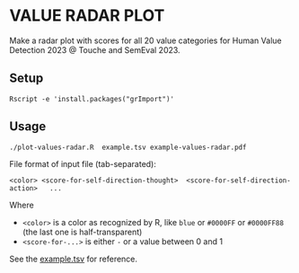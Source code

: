 VALUE RADAR PLOT
================
Make a radar plot with scores for all 20 value categories for Human Value Detection 2023 @ Touche and SemEval 2023.

Setup
-----
```
Rscript -e 'install.packages("grImport")'
```

Usage
-----
```
./plot-values-radar.R  example.tsv example-values-radar.pdf
```

File format of input file (tab-separated):
```
<color>	<score-for-self-direction-thought>	<score-for-self-direction-action>	...
```
Where
- `<color>` is a color as recognized by R, like `blue` or `#0000FF` or `#0000FF88` (the last one is half-transparent)
- `<score-for-...>` is either `-` or a value between 0 and 1

See the [example.tsv](example.tsv) for reference.


